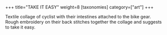 +++
title="TAKE IT EASY"
weight=8
[taxonomies]
category=["art"]
+++

Textile collage of cyclist with their intestines attached to the bike gear. Rough embroidery on their back stitches together the collage and suggests to take it easy.